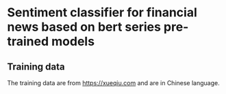 # Sentiment classifier for financial news based on bert series pre-trained models
## Training data
The training data are from https://xueqiu.com and are in Chinese language.
